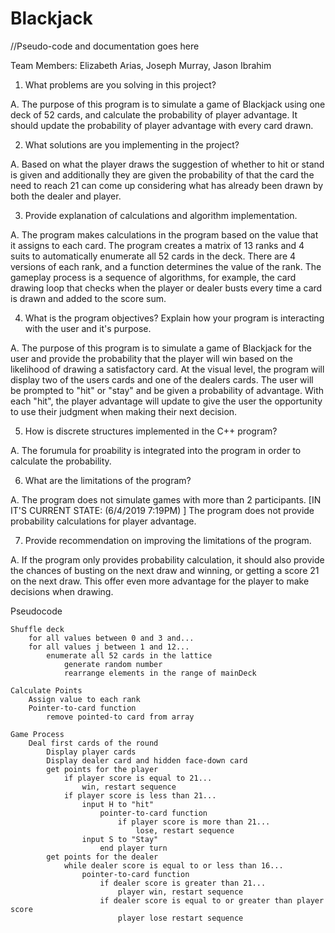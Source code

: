 # Blackjack
//Pseudo-code and documentation goes here

Team Members: Elizabeth Arias, Joseph Murray, Jason Ibrahim

1. What problems are you solving in this project?

A. The purpose of this program is to simulate a game of Blackjack using one deck of 52 cards, and calculate the probability of player advantage. It should update the probability of player advantage with every card drawn.


2. What solutions are you implementing in the project? 

A. Based on what the player draws the suggestion of whether to hit or stand is given and additionally they are given the probability of that the card the need to reach 21 can come up considering what has already been drawn by both the dealer and player.


3. Provide explanation of calculations and algorithm implementation.

A. The program makes calculations in the program based on the value that it assigns to each card. The program creates a matrix of 13 ranks and 4 suits to automatically enumerate all 52 cards in the deck. There are 4 versions of each rank, and a function determines the value of the rank. The gameplay process is a sequence of algorithms, for example, the card drawing loop that checks when the player or dealer busts every time a card is drawn and added to the score sum.


4. What is the program objectives? Explain how your program is interacting with the user and it's purpose.

A. The purpose of this program is to simulate a game of Blackjack for the user and provide the probability that the player will win based on the likelihood of drawing a satisfactory card. At the visual level, the program will display two of the users cards and one of the dealers cards. The user will be prompted to "hit" or "stay" and be given a probability of advantage. With each "hit", the player advantage will update to give the user the opportunity to use their judgment when making their next decision.


5. How is discrete structures implemented in the C++ program?

A. The forumula for proability is integrated into the program in order to calculate the probability.


6. What are the limitations of the program?

A. The program does not simulate games with more than 2 participants. [IN IT'S CURRENT STATE: (6/4/2019 7:19PM) ] The program does not provide probability calculations for player advantage.


7. Provide recommendation on improving the limitations of the program.

A. If the program only provides probability calculation, it should also provide the chances of busting on the next draw and winning, or getting a score 21 on the next draw. This offer even more advantage for the player to make decisions when drawing.





Pseudocode

    Shuffle deck
        for all values between 0 and 3 and...
        for all values j between 1 and 12...
            enumerate all 52 cards in the lattice
                generate random number
                rearrange elements in the range of mainDeck

    Calculate Points
        Assign value to each rank
        Pointer-to-card function
            remove pointed-to card from array

    Game Process
        Deal first cards of the round
            Display player cards
            Display dealer card and hidden face-down card
            get points for the player
                if player score is equal to 21...
                    win, restart sequence
                if player score is less than 21...
                    input H to "hit"
                        pointer-to-card function
                            if player score is more than 21...
                                lose, restart sequence
                    input S to "Stay"
                        end player turn
            get points for the dealer
                while dealer score is equal to or less than 16...
                    pointer-to-card function
                        if dealer score is greater than 21...
                            player win, restart sequence
                        if dealer score is equal to or greater than player score
                            player lose restart sequence
